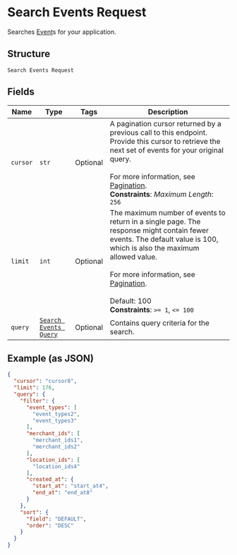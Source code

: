 
# Search Events Request

Searches [Event](../../doc/models/event.md)s for your application.

## Structure

`Search Events Request`

## Fields

| Name | Type | Tags | Description |
|  --- | --- | --- | --- |
| `cursor` | `str` | Optional | A pagination cursor returned by a previous call to this endpoint. Provide this cursor to retrieve the next set of events for your original query.<br><br>For more information, see [Pagination](https://developer.squareup.com/docs/build-basics/common-api-patterns/pagination).<br>**Constraints**: *Maximum Length*: `256` |
| `limit` | `int` | Optional | The maximum number of events to return in a single page. The response might contain fewer events. The default value is 100, which is also the maximum allowed value.<br><br>For more information, see [Pagination](https://developer.squareup.com/docs/build-basics/common-api-patterns/pagination).<br><br>Default: 100<br>**Constraints**: `>= 1`, `<= 100` |
| `query` | [`Search Events Query`](../../doc/models/search-events-query.md) | Optional | Contains query criteria for the search. |

## Example (as JSON)

```json
{
  "cursor": "cursor8",
  "limit": 176,
  "query": {
    "filter": {
      "event_types": [
        "event_types2",
        "event_types3"
      ],
      "merchant_ids": [
        "merchant_ids1",
        "merchant_ids2"
      ],
      "location_ids": [
        "location_ids4"
      ],
      "created_at": {
        "start_at": "start_at4",
        "end_at": "end_at8"
      }
    },
    "sort": {
      "field": "DEFAULT",
      "order": "DESC"
    }
  }
}
```

